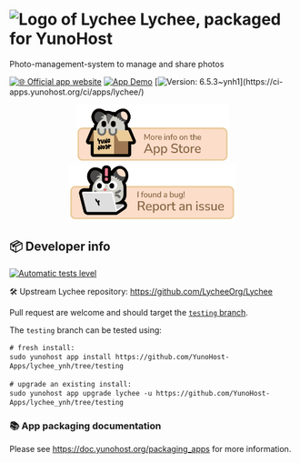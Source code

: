 <!--
N.B.: This README was automatically generated by <https://github.com/YunoHost/apps_tools/blob/main/readme_generator>
It shall NOT be edited by hand.
-->

<h1>
  <img src="https://raw.githubusercontent.com/YunoHost/apps/main/logos/lychee.png" width="32px" alt="Logo of Lychee">
  Lychee, packaged for YunoHost
</h1>

Photo-management-system to manage and share photos

[![🌐 Official app website](https://img.shields.io/badge/Official_app_website-darkgreen?style=for-the-badge)](https://lycheeorg.dev/)
[![App Demo](https://img.shields.io/badge/App_Demo-blue?style=for-the-badge)](https://lychee-demo.fly.dev/)
[![Version: 6.5.3~ynh1](https://img.shields.io/badge/Version-6.5.3~ynh1-rgba(0,150,0,1)?style=for-the-badge)](https://ci-apps.yunohost.org/ci/apps/lychee/)

<div align="center">
<a href="https://apps.yunohost.org/app/lychee"><img height="100px" src="https://github.com/YunoHost/yunohost-artwork/raw/refs/heads/main/badges/neopossum-badges/badge_more_info_on_the_appstore.svg"/></a>
<a href="https://github.com/YunoHost-Apps/lychee_ynh/issues"><img height="100px" src="https://github.com/YunoHost/yunohost-artwork/raw/refs/heads/main/badges/neopossum-badges/badge_report_an_issue.svg"/></a>
</div>

## 📦 Developer info

[![Automatic tests level](https://apps.yunohost.org/badge/cilevel/lychee)](https://ci-apps.yunohost.org/ci/apps/lychee/)

🛠️ Upstream Lychee repository: <https://github.com/LycheeOrg/Lychee>

Pull request are welcome and should target the [`testing` branch](https://github.com/YunoHost-Apps/lychee_ynh/tree/testing).

The `testing` branch can be tested using:
```
# fresh install:
sudo yunohost app install https://github.com/YunoHost-Apps/lychee_ynh/tree/testing

# upgrade an existing install:
sudo yunohost app upgrade lychee -u https://github.com/YunoHost-Apps/lychee_ynh/tree/testing
```

### 📚 App packaging documentation

Please see <https://doc.yunohost.org/packaging_apps> for more information.